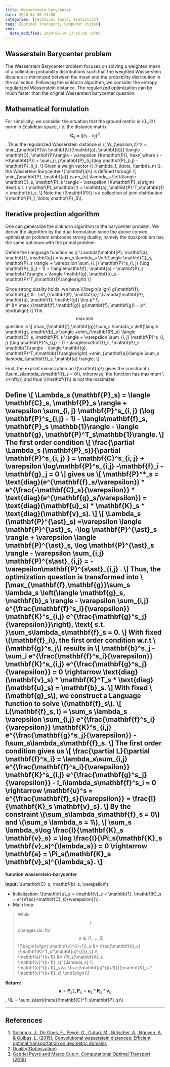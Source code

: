 ```yaml
---
title: Wasserstein Barycenter
date: 2020-04-30 11:00
categories: [Technical Tools, Statistics]
tags: [Optimal Transport, Computer Vision]
seo:
  date_modified: 2020-06-14 17:16:29 -0700
---
```


## Wasserstein Barycenter problem

The Wasserstein Barycenter problem focuses on solving a weighted mean of a collection probability distributions such that the weighted Wasserstein distance is minimized between the mean and the probability distribution in the collection. Following the sinkhorn algorithm, we consider the entropy regularized Wasserstein distance. The regularized optimization can be much faster than the orignal Wasserstein barycenter question.

## Mathematical formulation

For simplicity, we consider the situation that the ground metric is \\(L_2\\) norm in Eculidean space, i.e. the distance matrix $$\mathbf{C}_{ij} = \|\delta_i - \delta_j\|^2$$. Thus the regularized Wasserstein distance is 
\\[
W_{\epsilon,2}^2 = \min_{\mathbf{P}\in \mathbf{U}(\mathbf{a}, \mathbf{b})} \langle \mathbf{C}, \mathbf{P}\rangle - \varepsilon H(\mathbf{P}), \text{ where } - H(\mathbf{P}) =  \sum\_{i, j}\mathbf{P}\_{i,j}\log \mathbf{P}\_{i,j} - \mathbf{P}\_{i,j}.
\\]
Given a weigh vector \\( (\lambda_1, \ldots, \lambda_n) \\), the Wassertein Barycenter \\( \mathbf{a}\\) is defined through
\\[
\min_{\mathbf{P}, \mathbf{a}} \sum_{s} \lambda_s \left(\langle \mathbf{C}_s, \mathbf{P}_s \rangle - \varepsilon H(\mathbf{P}_s)\right) \text{ s.t. } \mathbf{P}_s\mathbb{1} = \mathbf{a}, \mathbf{P}^T_s\mathbb{1} = \mathbf{b}_s.
\\]
Note the \\(\mathbf{P}\\) is a collection of joint distribution \\(\mathbf{P}_1, \ldots,\mathbf{P}_S\\).

## Iterative projection algorithm

One can generalize the sinkhorn algorithm to the barycenter problem. We derive the algorithm by the dual formulation since the above convex optimization problem embraces strong duality, namely the dual problem has the same optimum with the primal problem.

Define the Language function as
\\[
\Lambda(\mathbf{P}, \mathbf{a}, \mathbf{f}, \mathbf{g}) = \sum_s \lambda_s \left(\langle \mathbf{C}_s, \mathbf{P}_s \rangle + \varepsilon \sum\_{i, j} \mathbf{P}^s\_{i, j} (\log \mathbf{P}\_{i,j} - 1) + \langle\mathbf{f}, \mathbf{a} - \mathbf{P}_s \mathbb{1}\rangle + \langle \mathbf{g}, \mathbf{b}_s - \mathbf{P}^T_s\mathbf{1}\rangle\right)
\\]

Since strong duality holds, we have
\\[\begin{align}
g(\mathbf{f}, \mathbf{g}) &= \inf_{\mathbf{P}, \mathbf{a}} \Lambda(\mathbf{P}, \mathbf{a}, \mathbf{f}, \mathbf{g}) \leq p* \\\\\
d* &= \max\_{\mathbf{f},\mathbf{g}} g(\mathbf{f}, \mathbf{g}) = p*.
\end{align}
\\]
The $$\max\min$$ question is 
\\[  \max\_{\mathbf{f},\mathbf{g}}\sum_s \lambda_s \left(\langle \mathbf{g}, \mathbf{b}\_s \rangle +\min\_{\mathbf{P}\_s} \langle \mathbf{C}\_s, \mathbf{P}\_s \rangle + \varepsilon \sum\_{i, j} \mathbf{P}^s\_{i, j} (\log \mathbf{P}^s\_{i,j} - 1) - \langle\mathbf{f}\_s,  \mathbf{P}\_s \mathbb{1}\rangle - \langle \mathbf{g},  \mathbf{P}^T_s\mathbb{1}\rangle\right) +\min_{\mathbf{a}}\langle \sum_s \lambda_s\mathbf{f}_s, \mathbf{a} \rangle.
\\]

First, the explicit minimization on \\(\mathbf{a}\\) gives the constraint \\(\sum_s\lambda_s\mathbf{f}_s = 0\\), otherwise, the function has maximum \\(-\infty\\) and thus \\(\mathbf{f}\\) is not the maximizer.

Define
\\[
\Lambda_s (\mathbf{P}\_s) = \langle \mathbf{C}\_s, \mathbf{P}\_s \rangle + \varepsilon \sum\_{i, j} \mathbf{P}^s\_{i, j} (\log \mathbf{P}^s\_{i,j} - 1) - \langle\mathbf{f}\_s,  \mathbf{P}\_s \mathbb{1}\rangle - \langle \mathbf{g},  \mathbf{P}^T_s\mathbb{1}\rangle.
\\]
The first order condition
\\[
\frac{\partial \Lambda_s (\mathbf{P}_s)}{\partial \mathbf{P}^s\_{i, j} } = \mathbf{C}^s\_{i, j} + \varepsilon \log\mathbf{P}^s\_{i,j} -\mathbf{f}_i - \mathbf{g}_j = 0
\\]
gives us 
\\[
\mathbf{P}^\*_s = \text{diag}(e^{\mathbf{f}_s/\varepsilon}) * e^{\frac{-\mathbf{C}_s}{\varepsilon}} * \text{diag}(e^{\mathbf{g}_s/\varepsilon}) = \text{diag}(\mathbf{u}_s) * \mathbf{K}_s * \text{diag}(\mathbf{v}_s).
\\]
\\[
\Lambda_s (\mathbf{P}^{\ast}\_s) =\varepsilon \langle \mathbf{P}^{\ast}\_s, -\log \mathbf{P}^{\ast}\_s \rangle + \varepsilon \langle \mathbf{P}^{\ast}\_s, \log \mathbf{P}^{\ast}\_s \rangle - \varepsilon \sum\_{i,j} \mathbf{P}^{s\ast}\_{i,j} = - \varepsilon\mathbf{P}^{s\ast}\_{i,j} .
\\]
Thus, the optimization question is transformed into 
\\[\max\_{\mathbf{f},\mathbf{g}}\sum_s \lambda_s \left(\langle \mathbf{g}\_s, \mathbf{b}\_s \rangle - \varepsilon \sum\_{i,j} e^{\frac{\mathbf{f}^s_i}{\varepsilon}} \mathbf{K}^s\_{i,j}
e^{\frac{\mathbf{g}^s_j}{\varepsilon}}\right), \text{ s.t. }\sum_s\lambda_s\mathbf{f}_s = 0.
\\]
With fixed \\(\mathbf{f}_i\\), the first order condition w.r.t \\(\mathbf{g}^s_j\\) results in
\\[
\mathbf{b}^s_j - \sum_i e^{\frac{\mathbf{f}^s_i}{\varepsilon}} \mathbf{K}^s\_{i,j}
e^{\frac{\mathbf{g}^s_j}{\varepsilon}} = 0 \rightarrow \text{diag}(\mathbf{v}_s) * \mathbf{K}^T_s * \text{diag}(\mathbf{u}_s) = \mathbf{b}_s.
\\]
With fixed \\(\mathbf{g}_s\\), we construct a Language function to solve \\(\mathbf{f}_s\\).
\\[
L(\mathbf{f}_s, l) = \sum_s \lambda_s \varepsilon \sum\_{i,j} e^{\frac{\mathbf{f}^s_i}{\varepsilon}} \mathbf{K}^s\_{i,j}
e^{\frac{\mathbf{g}^s_j}{\varepsilon}} - l\sum_s\lambda_s\mathbf{f}_s.
\\]
The first order condition gives us
\\[
\frac{\partial L}{\partial \mathbf{f}^s_i} = \lambda_s\sum\_{i,j} e^{\frac{\mathbf{f}^s_i}{\varepsilon}} \mathbf{K}^s\_{i,j}
e^{\frac{\mathbf{g}^s_j}{\varepsilon}} - l_i\lambda_s\mathbf{f}^s_i = 0 \rightarrow \mathbf{u}^s = e^{\frac{\mathbf{f}_s}{\varepsilon}} = \frac{l}{\mathbf{K}_s \mathbf{v}_s}.
\\]
By the constraint \\(\sum_s\lambda_s\mathbf{f}_s = 0\\) and \\(\sum_s \lambda_s = 1\\),
\\[
\sum_s \lambda_s\log \frac{l}{\mathbf{K}_s \mathbf{v}_s} = \log \frac{l}{\Pi_s(\mathbf{K}_s \mathbf{v}_s)^{\lambda_s}} = 0 \rightarrow \mathbf{a} = \Pi_s(\mathbf{K}_s \mathbf{v}_s)^{\lambda_s}.
\\]
---------------

**function wasserstein-barycenter**

**Input:** \\(\mathbf{C}_s, \mathbf{b}_s, \varepsilon\\)

- Initialization: \\(\mathbf{u}_s = \mathbf{v}_s = \mathbb{1}, \mathbf{K}_s = e^{\frac{-\mathbf{C}_s}{\varepsilon}}\\).
- Main loop: 
> While $$L$$ changes do:
> for $$s \in (1, \ldots, S)$$\\[\begin{align}
\mathbf{v}^{(i+1)}_s &= \frac{\mathbf{b}_s}{\mathbf{K}^T_s*\mathbf{u}^{(i)}_s} \\\\\
\mathbf{a}^{(i+1)} &= \Pi_s(\mathbf{K}_s \mathbf{v}^{(i+1)}_s)^{\lambda_s} \\\\\
\mathbf{u}^{(i+1)}_s &= \frac{\mathbf{a}^{(i+1)}}{\mathbf{K}_s * \mathbf{v}^{(i+1)}_s}
\end{align}\\]

**Return:** $$\mathbf{a} = \mathbf{P}_s\mathbb{1}, \mathbf{P}_s = \mathbf{u}_s*\mathbf{K}_s*\mathbf{v}_s$$, \\(L = \sum_s\text{trace}(\mathbf{C}^T_s\mathbf{P}_s)\\)

---------------

## References
1. [Solomon, J., De Goes, F., Peyré, G., Cuturi, M., Butscher, A., Nguyen, A. & Guibas, L. (2015).
    Convolutional wasserstein distances: Efficient optimal transportation on geometric domains](https://dl.acm.org/doi/10.1145/2766963)
2. [Duality(Optimization)](https://en.wikipedia.org/wiki/Duality_(optimization))
3. [Gabriel Peyré and Marco Cuturi, Computational Optimal Transport (2019)](https://optimaltransport.github.io/)